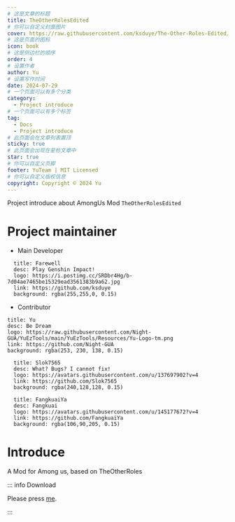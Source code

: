 ```yaml
---
# 这是文章的标题
title: TheOtherRolesEdited
# 你可以自定义封面图片
cover: https://raw.githubusercontent.com/ksduye/The-Other-Roles-Edited/main/Images/TORE_logo.png
# 这是页面的图标
icon: book
# 这是侧边栏的顺序
order: 4
# 设置作者
author: Yu
# 设置写作时间
date: 2024-07-29
# 一个页面可以有多个分类
category:
  - Project introduce
# 一个页面可以有多个标签
tag:
  - Docs
  - Project introduce
# 此页面会在文章列表置顶
sticky: true
# 此页面会出现在星标文章中
star: true
# 你可以自定义页脚
footer: YuTeam | MIT Licensed
# 你可以自定义版权信息
copyright: Copyright © 2024 Yu
---
```


Project introduce about AmongUs Mod `TheOtherRolesEdited` 

<!-- more -->

# Project maintainer

- Main Developer

```component VPCard
  title: Farewell
  desc: Play Genshin Impact!
  logo: https://i.postimg.cc/SRDbr4Hg/b-7d04ae7465be15329ead3561383b9a62.jpg
  link: https://github.com/ksduye
  background: rgba(255,255,0, 0.15)
```
- Contributor

```component VPCard
title: Yu
desc: Be Dream
logo: https://raw.githubusercontent.com/Night-GUA/YuEzTools/main/YuEzTools/Resources/Yu-Logo-tm.png
link: https://github.com/Night-GUA
background: rgba(253, 230, 138, 0.15)
```

```component VPCard
  title: Slok7565
  desc: What? Bugs? I cannot fix!
  logo: https://avatars.githubusercontent.com/u/137697902?v=4
  link: https://github.com/Slok7565
  background: rgba(240,128,128, 0.15)
```

```component VPCard
  title: FangkuaiYa
  desc: Fangkuai
  logo: https://avatars.githubusercontent.com/u/145177672?v=4
  link: https://github.com/FangkuaiYa
  background: rgba(106,90,205, 0.15)
```

# Introduce

A Mod for Among us, based on TheOtherRoles

::: info Download

Please press [me](https://github.com/ksduye/The-Other-Roles-Edited/releases).

:::